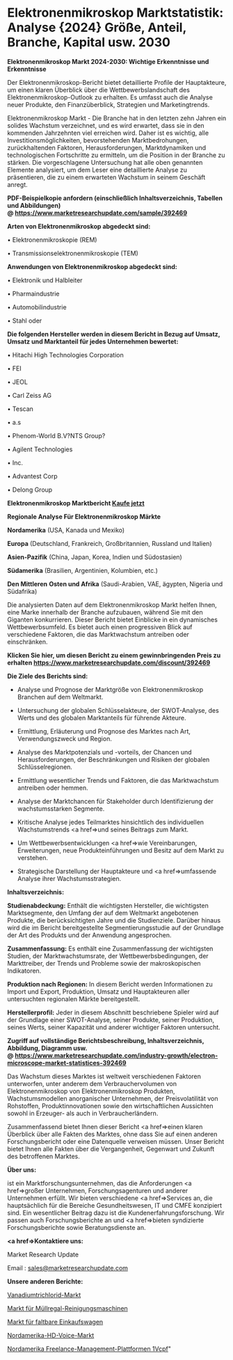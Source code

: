 # Elektronenmikroskop Marktstatistik: Analyse {2024} Größe, Anteil, Branche, Kapital usw. 2030

<strong>Elektronenmikroskop Markt 2024-2030: Wichtige Erkenntnisse und Erkenntnisse</strong>

Der Elektronenmikroskop-Bericht bietet detaillierte Profile der Hauptakteure, um einen klaren Überblick über die Wettbewerbslandschaft des Elektronenmikroskop-Outlook zu erhalten. Es umfasst auch die Analyse neuer Produkte, den Finanzüberblick, Strategien und Marketingtrends.

Elektronenmikroskop Markt - Die Branche hat in den letzten zehn Jahren ein solides Wachstum verzeichnet, und es wird erwartet, dass sie in den kommenden Jahrzehnten viel erreichen wird. Daher ist es wichtig, alle Investitionsmöglichkeiten, bevorstehenden Marktbedrohungen, zurückhaltenden Faktoren, Herausforderungen, Marktdynamiken und technologischen Fortschritte zu ermitteln, um die Position in der Branche zu stärken. Die vorgeschlagene Untersuchung hat alle oben genannten Elemente analysiert, um dem Leser eine detaillierte Analyse zu präsentieren, die zu einem erwarteten Wachstum in seinem Geschäft anregt.

<strong><b>PDF-Beispielkopie anfordern (einschließlich Inhaltsverzeichnis, Tabellen und Abbildungen) @ </b></strong><strong><a href=https://www.marketresearchupdate.com/sample/392469><strong>https://www.marketresearchupdate.com/sample/392469</u></a></strong></strong>

<strong>Arten von Elektronenmikroskop abgedeckt sind:</strong>

• Elektronenmikroskopie (REM)

• Transmissionselektronenmikroskopie (TEM)

<strong>Anwendungen von Elektronenmikroskop abgedeckt sind:</strong>

• Elektronik und Halbleiter

• Pharmaindustrie

• Automobilindustrie

• Stahl oder

<strong>Die folgenden Hersteller werden in diesem Bericht in Bezug auf Umsatz, Umsatz und Marktanteil für jedes Unternehmen bewertet:</strong>

• Hitachi High Technologies Corporation

• FEI

• JEOL

• Carl Zeiss AG

• Tescan

• a.s

• Phenom-World B.V?NTS Group?

• Agilent Technologies

• Inc.

• Advantest Corp

• Delong Group

<strong>Elektronenmikroskop Marktbericht <a href=https://www.marketresearchupdate.com/buynow/392469>Kaufe jetzt</a></strong>

<strong>Regionale Analyse Für Elektronenmikroskop Märkte</strong>

<strong>Nordamerika</strong> (USA, Kanada und Mexiko)

<strong>Europa</strong> (Deutschland, Frankreich, Großbritannien, Russland und Italien)

<strong>Asien-Pazifik</strong> (China, Japan, Korea, Indien und Südostasien)

<strong>Südamerika</strong> (Brasilien, Argentinien, Kolumbien, etc.)

<strong>Den Mittleren</strong> <strong>Osten und Afrika</strong> (Saudi-Arabien, VAE, ägypten, Nigeria und Südafrika)

Die analysierten Daten auf dem Elektronenmikroskop Markt helfen Ihnen, eine Marke innerhalb der Branche aufzubauen, während Sie mit den Giganten konkurrieren. Dieser Bericht bietet Einblicke in ein dynamisches Wettbewerbsumfeld. Es bietet auch einen progressiven Blick auf verschiedene Faktoren, die das Marktwachstum antreiben oder einschränken.

<strong>Klicken Sie hier, um diesen Bericht zu einem gewinnbringenden Preis zu erhalten
</strong><strong><a href=https://www.marketresearchupdate.com/discount/392469>https://www.marketresearchupdate.com/discount/392469</b></u></strong></a>

<strong>Die Ziele des Berichts sind:</strong>

- Analyse und Prognose der Marktgröße von Elektronenmikroskop Branchen auf dem Weltmarkt.

- Untersuchung der globalen Schlüsselakteure, der SWOT-Analyse, des Werts und des globalen Marktanteils für führende Akteure.

- Ermittlung, Erläuterung und Prognose des Marktes nach Art, Verwendungszweck und Region.

- Analyse des Marktpotenzials und -vorteils, der Chancen und Herausforderungen, der Beschränkungen und Risiken der globalen Schlüsselregionen.

- Ermittlung wesentlicher Trends und Faktoren, die das Marktwachstum antreiben oder hemmen.

- Analyse der Marktchancen für Stakeholder durch Identifizierung der wachstumsstarken Segmente.

- Kritische Analyse jedes Teilmarktes hinsichtlich des individuellen Wachstumstrends <a href=>und</a> seines Beitrags zum Markt.

- Um Wettbewerbsentwicklungen <a href=>wie</a> Vereinbarungen, Erweiterungen, neue Produkteinführungen und Besitz auf dem Markt zu verstehen.

- Strategische Darstellung der Hauptakteure und <a href=>umfas</a>sende Analyse ihrer Wachstumsstrategien.

<strong>Inhaltsverzeichnis:</strong>

<strong>Studienabdeckung:</strong> Enthält die wichtigsten Hersteller, die wichtigsten Marktsegmente, den Umfang der auf dem Weltmarkt angebotenen Produkte, die berücksichtigten Jahre und die Studienziele. Darüber hinaus wird die im Bericht bereitgestellte Segmentierungsstudie auf der Grundlage der Art des Produkts und der Anwendung angesprochen.

<strong>Zusammenfassung:</strong> Es enthält eine Zusammenfassung der wichtigsten Studien, der Marktwachstumsrate, der Wettbewerbsbedingungen, der Markttreiber, der Trends und Probleme sowie der makroskopischen Indikatoren.

<strong>Produktion nach Regionen:</strong> In diesem Bericht werden Informationen zu Import und Export, Produktion, Umsatz und Hauptakteuren aller untersuchten regionalen Märkte bereitgestellt.

<strong>Herstellerprofil:</strong> Jeder in diesem Abschnitt beschriebene Spieler wird auf der Grundlage einer SWOT-Analyse, seiner Produkte, seiner Produktion, seines Werts, seiner Kapazität und anderer wichtiger Faktoren untersucht.

<strong><b>Zugriff auf vollständige Berichtsbeschreibung, Inhaltsverzeichnis, Abbildung, Diagramm usw. @ </b></strong><strong><a href=https://www.marketresearchupdate.com/industry-growth/electron-microscope-market-statistices-392469>https://www.marketresearchupdate.com/industry-growth/electron-microscope-market-statistices-392469</a></strong>

Das Wachstum dieses Marktes ist weltweit verschiedenen Faktoren unterworfen, unter anderem dem Verbrauchervolumen von Elektronenmikroskop von Elektronenmikroskop Produkten, Wachstumsmodellen anorganischer Unternehmen, der Preisvolatilität von Rohstoffen, Produktinnovationen sowie den wirtschaftlichen Aussichten sowohl in Erzeuger- als auch in Verbraucherländern.

Zusammenfassend bietet Ihnen dieser Bericht <a href=>einen</a> klaren Überblick über alle Fakten des Marktes, ohne dass Sie auf einen anderen Forschungsbericht oder eine Datenquelle verweisen müssen. Unser Bericht bietet Ihnen alle Fakten über die Vergangenheit, Gegenwart und Zukunft des betroffenen Marktes.

<strong>Über uns:</strong>

 ist ein Marktforschungsunternehmen, das die Anforderungen <a href=>großer</a> Unternehmen, Forschungsagenturen und anderer Unternehmen erfüllt. Wir bieten verschiedene <a href=>Services</a> an, die hauptsächlich für die Bereiche Gesundheitswesen, IT und CMFE konzipiert sind. Ein wesentlicher Beitrag dazu ist die Kundenerfahrungsforschung. Wir passen auch Forschungsberichte an und <a href=>bieten</a> syndizierte Forschungsberichte sowie Beratungsdienste an.

<strong><a href=>Kontaktiere uns:</a></strong>

Market Research Update

Email : sales@marketresearchupdate.com

<strong>Unsere anderen Berichte:</strong>

<a href=https://www.linkedin.com/pulse/vanadium-trichloride-market-current>Vanadiumtrichlorid-Markt</a>

<a href=https://www.linkedin.com/pulse/trash-rack-cleaning-machine-market-size-emerging>Markt für Müllregal-Reinigungsmaschinen</a>

<a href=https://www.linkedin.com/pulse/folding-shopping-trolley-market-size-share-outlook-growth>Markt für faltbare Einkaufswagen</a>

<a href=https://www.linkedin.com/pulse/north-america-hd-voice-market-2023-challenges>Nordamerika-HD-Voice-Markt</a>

<a href=https://www.linkedin.com/pulse/north-america-freelance-management-platforms-1vcpf/>Nordamerika Freelance-Management-Plattformen 1Vcpf</a>"
